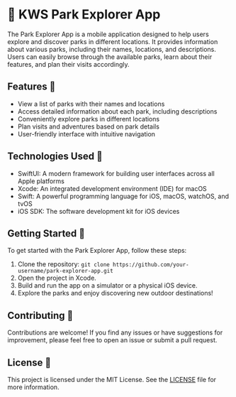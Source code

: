 # 🌳 KWS Park Explorer App

The Park Explorer App is a mobile application designed to help users explore and discover parks in different locations. It provides information about various parks, including their names, locations, and descriptions. Users can easily browse through the available parks, learn about their features, and plan their visits accordingly.

## Features 📱

- View a list of parks with their names and locations
- Access detailed information about each park, including descriptions
- Conveniently explore parks in different locations
- Plan visits and adventures based on park details
- User-friendly interface with intuitive navigation

## Technologies Used 🚀

- SwiftUI: A modern framework for building user interfaces across all Apple platforms
- Xcode: An integrated development environment (IDE) for macOS
- Swift: A powerful programming language for iOS, macOS, watchOS, and tvOS
- iOS SDK: The software development kit for iOS devices

## Getting Started 🚀

To get started with the Park Explorer App, follow these steps:

1. Clone the repository: `git clone https://github.com/your-username/park-explorer-app.git`
2. Open the project in Xcode.
3. Build and run the app on a simulator or a physical iOS device.
4. Explore the parks and enjoy discovering new outdoor destinations!

## Contributing 🤝

Contributions are welcome! If you find any issues or have suggestions for improvement, please feel free to open an issue or submit a pull request.

## License 📄

This project is licensed under the MIT License. See the [LICENSE](/LICENSE) file for more information.
